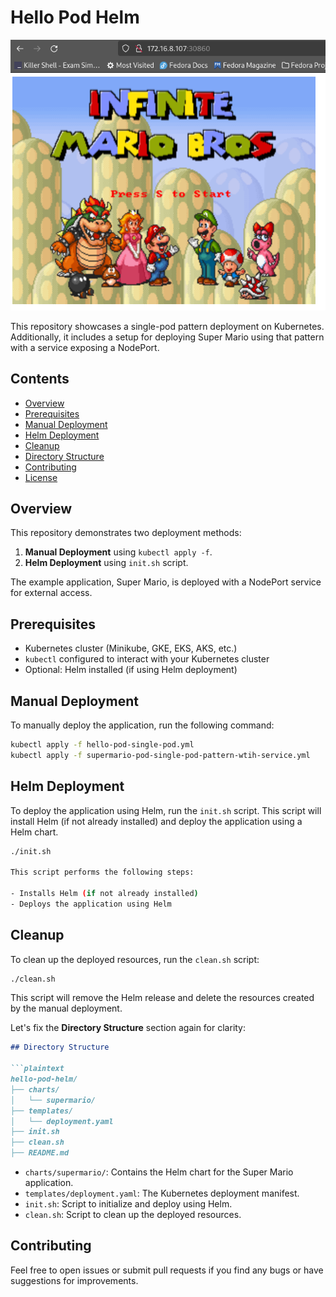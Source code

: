 # Hello Pod Helm

![Super Mario](example.png)

This repository showcases a single-pod pattern deployment on Kubernetes. Additionally, it includes a setup for deploying Super Mario using that pattern with a service exposing a NodePort.

## Contents

- [Overview](#overview)
- [Prerequisites](#prerequisites)
- [Manual Deployment](#manual-deployment)
- [Helm Deployment](#helm-deployment)
- [Cleanup](#cleanup)
- [Directory Structure](#directory-structure)
- [Contributing](#contributing)
- [License](#license)

## Overview

This repository demonstrates two deployment methods:
1. **Manual Deployment** using `kubectl apply -f`.
2. **Helm Deployment** using `init.sh` script.

The example application, Super Mario, is deployed with a NodePort service for external access.


## Prerequisites

- Kubernetes cluster (Minikube, GKE, EKS, AKS, etc.)
- `kubectl` configured to interact with your Kubernetes cluster
- Optional: Helm installed (if using Helm deployment)

## Manual Deployment

To manually deploy the application, run the following command:

```sh
kubectl apply -f hello-pod-single-pod.yml
kubectl apply -f supermario-pod-single-pod-pattern-wtih-service.yml
```

## Helm Deployment

To deploy the application using Helm, run the `init.sh` script. This script will install Helm (if not already installed) and deploy the application using a Helm chart.

```sh
./init.sh

This script performs the following steps:

- Installs Helm (if not already installed)
- Deploys the application using Helm
```

## Cleanup

To clean up the deployed resources, run the `clean.sh` script:

```sh
./clean.sh
```

This script will remove the Helm release and delete the resources created by the manual deployment.


Let's fix the **Directory Structure** section again for clarity:

```markdown
## Directory Structure

```plaintext
hello-pod-helm/
├── charts/
│   └── supermario/
├── templates/
│   └── deployment.yaml
├── init.sh
├── clean.sh
├── README.md
```

- `charts/supermario/`: Contains the Helm chart for the Super Mario application.
- `templates/deployment.yaml`: The Kubernetes deployment manifest.
- `init.sh`: Script to initialize and deploy using Helm.
- `clean.sh`: Script to clean up the deployed resources.


## Contributing

Feel free to open issues or submit pull requests if you find any bugs or have suggestions for improvements.


